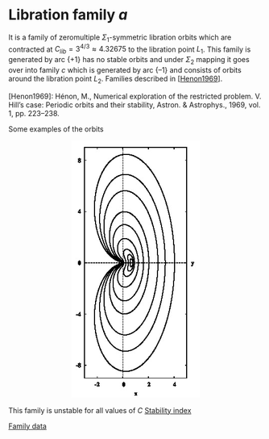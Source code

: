 # Libration family *a*

It is a family of zeromultiple $\Sigma_1$-symmetric libration orbits which are contracted at $С_{lib} = 3^{4/3} \approx 4.32675$ to the libration point $L_1$. This family is generated by arc $\{+1\}$ has no stable orbits and under $\Sigma_2$ mapping it goes over into family $с$ which is generated by arc $\{–1\}$ and consists of orbits around the libration point $L_2$. Families described in [[Henon1969]()].

[Henon1969]: Hénon, M., Numerical exploration of the restricted problem. V. Hill’s case: Periodic orbits and their stability, Astron. & Astrophys., 1969, vol. 1, pp. 223–238. 


Some examples of the orbits 
<center>
<img src="./a_orbits.jpg">
</center>

This family is unstable for all values of $C$ [Stability index](./astab.pdf)


[Family data](./a.dat)

